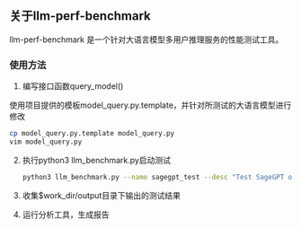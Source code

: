 ## 关于llm-perf-benchmark

llm-perf-benchmark 是一个针对大语言模型多用户推理服务的性能测试工具。

### 使用方法

1. 编写接口函数query_model()

使用项目提供的模板model_query.py.template，并针对所测试的大语言模型进行修改
   ```sh
   cp model_query.py.template model_query.py
   vim model_query.py
   ```

2. 执行python3 llm_benchmark.py启动测试
   ```sh
   python3 llm_benchmark.py --name sagegpt_test --desc "Test SageGPT on 2x4PD AccXPU with TGI 1.0.3" --work-dir ./ --test-set ./resources/testset.txt
   ```

3. 收集$work_dir/output目录下输出的测试结果

4. 运行分析工具，生成报告

